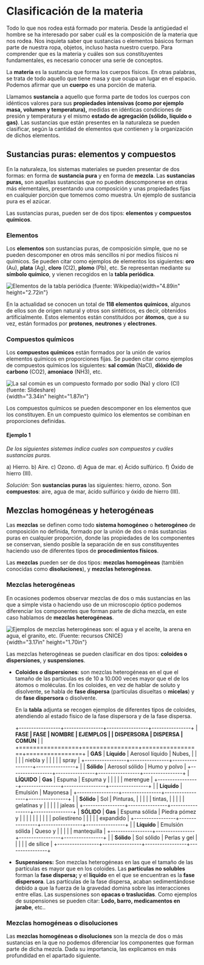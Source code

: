 # Clasificación de la materia

Todo lo que nos rodea está formado por materia. Desde la antigüedad el
hombre se ha interesado por saber cuál es la composición de la materia
que nos rodea. Nos inquieta saber que sustancias o elementos básicos
forman parte de nuestra ropa, objetos, incluso hasta nuestro cuerpo.
Para comprender que es la materia y cuáles son sus constituyentes
fundamentales, es necesario conocer una serie de conceptos.

La **materia** es la sustancia que forma los cuerpos físicos. En otras
palabras, se trata de todo aquello que tiene masa y que ocupa un lugar
en el espacio. Podemos afirmar que un **cuerpo** es una porción de
materia.

<!-- ![](image1.jpeg){width="3.53in" height="1.98in"}

[Enlace a youtube](https://www.youtube.com/watch?v=1MPWrtR0qkM) (Fuente: A Ciencia Cierta) -->

Llamamos **sustancia** a aquello que forma parte de todos los cuerpos
con idénticos valores para sus **propiedades intensivas (como por
ejemplo masa, volumen y temperatura),** medidas en idénticas
condiciones de presión y temperatura y el mismo **estado de agregación
(sólido, líquido o gas)**. Las sustancias que están presentes en la
naturaleza se pueden clasificar, según la cantidad de elementos que
contienen y la organización de dichos elementos.

## Sustancias puras: elementos y compuestos

En la naturaleza, los sistemas materiales se pueden presentar de dos
formas: en forma de **sustancia pura** y en forma de **mezcla**. Las
**sustancias puras,** son aquellas sustancias que no pueden
descomponerse en otras más elementales, presentando una composición y
unas propiedades fijas en cualquier porción que tomemos como muestra.
Un ejemplo de sustancia pura es el azúcar.

Las sustancias puras, pueden ser de dos tipos: **elementos** y
**compuestos químicos**.

### Elementos

Los **elementos** son sustancias puras, de composición simple, que no
se pueden descomponer en otros más sencillos ni por medios físicos ni
químicos. Se pueden citar como ejemplos de elementos los siguientes:
**oro** (Au), **plata** (Ag), **cloro** (Cl2), **plomo** (Pb), etc. Se representan mediante su **símbolo químico**, y vienen recogidos en la **tabla periódica**.

![Elementos de la tabla periódica *(fuente: Wikipedia)*](image2.png){width="4.89in" height="2.72in"}

En la actualidad se conocen un total de **118 elementos químicos**,
algunos de ellos son de origen natural y otros son sintéticos, es
decir, obtenidos artificialmente. Estos elementos están constituidos
por **átomos**, que a su vez, están formados por **protones**,
**neutrones** y **electrones**.

### Compuestos químicos

Los **compuestos químicos** están formados por la unión de varios
elementos químicos en proporciones fijas. Se pueden citar como
ejemplos de compuestos químicos los siguientes: **sal común** (NaCl),
**dióxido de carbono** (CO2), **amoniaco** (NH3), etc.

![La sal común es un compuesto formado por sodio (Na) y cloro (Cl) *(fuente: Slideshare)*](image3.jpeg){width="3.34in" height="1.87in"}

Los compuestos químicos se pueden descomponer en los elementos que los
constituyen. En un compuesto químico los elementos se combinan en
proporciones definidas.

#### Ejemplo 1
*De los siguientes sistemas indica cuales son compuestos
y cuáles sustancias puras.*

a)  Hierro.
b)  Aire.
c)  Ozono.
d)  Agua de mar.
e)  Ácido sulfúrico.
f)  Óxido de hierro (III).

*Solución:* Son **sustancias puras** las siguientes: hierro, ozono.
Son **compuestos**: aire, agua de mar, ácido sulfúrico y óxido de hierro (III).

## Mezclas homogéneas y heterogéneas

Las **mezclas** se definen como todo **sistema homogéneo** o
**heterogéneo** de composición no definida, formado por la unión de
dos o más sustancias puras en cualquier proporción, donde las
propiedades de los componentes se conservan, siendo posible la
separación de en sus constituyentes haciendo uso de diferentes tipos
de **procedimientos físicos**.

Las **mezclas** pueden ser de dos tipos: **mezclas homogéneas**
(también conocidas como **disoluciones**), y **mezclas heterogéneas**.

### Mezclas heterogéneas

En ocasiones podemos observar mezclas de dos o más sustancias en las
que a simple vista o haciendo uso de un microscopio óptico podemos
diferenciar los componentes que forman parte de dicha mezcla, en este
caso hablamos de **mezclas heterogéneas**.

![Ejemplos de mezclas heterogéneas son: el agua y el aceite, la arena en agua, el granito, etc. (Fuente: recursos CNICE)](image4.jpeg){width="3.17in" height="1.70in"}

Las mezclas heterogéneas se pueden clasificar en dos tipos: **coloides
o dispersiones**, y **suspensiones**.

-   **Coloides o dispersiones**: son mezclas heterogéneas en el que el
    tamaño de las partículas es de 10 a 10.000 veces mayor que el de los
    átomos o moléculas. En los coloides, en vez de hablar de soluto y
    disolvente, se habla de **fase dispersa** (partículas disueltas o
    **micelas**) y de **fase dispersora** o disolvente.

    <!-- ![Fuente: CONCEPTO](image5.jpeg){width="3.16in" height="1.58in"} 

    La imagen muestra una **mezcla heterogénea** formada al mezclar agua y aceite.-->

    En la **tabla** adjunta se recogen ejemplos de diferentes tipos de coloides, atendiendo al estado físico de la fase dispersora y de la fase dispersa.

    +-----------------+----------------+-----------------+----------------+
    | **FASE          | **FASE         | **NOMBRE        | **EJEMPLOS**   |
    | DISPERSORA**    | DISPERSA**     | COMÚN**         |                |
    +=================+================+=================+================+
    | **GAS**         | **Líquido**    | Aerosol líquido | Nubes,         |
    |                 |                |                 | niebla y       |
    |                 |                |                 | spray          |
    +-----------------+----------------+-----------------+----------------+
    |                 | **Sólido**     | Aerosol sólido  | Humo y polvo   |
    +-----------------+----------------+-----------------+----------------+
    | **LÍQUIDO**     | **Gas**        | Espuma          | Espuma y       |
    |                 |                |                 | merengue       |
    +-----------------+----------------+-----------------+----------------+
    |                 | **Líquido**    | Emulsión        | Mayonesa       |
    +-----------------+----------------+-----------------+----------------+
    |                 | **Sólido**     | Sol             | Pinturas,      |
    |                 |                |                 | tintas,        |
    |                 |                |                 | gelatinas y    |
    |                 |                |                 | jaleas         |
    +-----------------+----------------+-----------------+----------------+
    | **SÓLIDO**      | **Gas**        | Espuma sólida   | Piedra pómez y |
    |                 |                |                 |                |
    |                 |                |                 | poliestireno   |
    |                 |                |                 | expandido      |
    +-----------------+----------------+-----------------+----------------+
    |                 | **Líquido**    | Emulsión sólida | Queso y        |
    |                 |                |                 | mantequilla    |
    +-----------------+----------------+-----------------+----------------+
    |                 | **Sólido**     | Sol sólido      | Perlas y gel   |
    |                 |                |                 | de sílice      |
    +-----------------+----------------+-----------------+----------------+

-   **Suspensiones:** Son mezclas heterogéneas en las que el tamaño de
    las partículas es mayor que en los coloides. Las **partículas no
    solubles** forman la **fase dispersa;** y el **líquido** en el que se
    encuentran es la **fase dispersora**. Las partículas de la fase
    dispersa, acaban sedimentándose debido a que la fuerza de la gravedad
    domina sobre las interacciones entre ellas. Las suspensiones son
    **opacas o traslucidas**. Como ejemplos de suspensiones se pueden
    citar: **Lodo, barro, medicamentos en jarabe**, etc..

### Mezclas homogéneas o disoluciones

Las **mezclas homogéneas o disoluciones** son la mezcla de dos o más sustancias en la que no podemos diferenciar los componentes que forman parte de dicha mezcla. Dada su importancia, las explicamos en más profundidad en el apartado siguiente.

<!-- ### Diferencia entre mezclas homogéneas y mezclas heterogéneas

[Enlace a Youtube](https://www.youtube.com/watch?v=VRYir-CyTFM) -->
